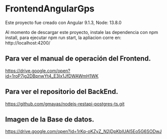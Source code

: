 # FrontendAngularGps

Este proyecto fue creado con Angular 9.1.3, Node: 13.8.0

Al momento de descargar este proyecto, instale las dependencia con npm install, para ejecutar npm run start, la apliacion corre en: http://localhost:4200/


## Para ver el manual de operación del Frontend.

https://drive.google.com/open?id=1roP7ig2DBpnwYt4_E3Ix1JfDWAWmH1WK

## Para ver el repositorio del BackEnd.

https://github.com/gmayas/nodejs-restapi-postgres-ts.git

## Imagen de la Base de datos.

https://drive.google.com/open?id=1rKq-oKZyZ_N2jDpKbIUAl5Eo5G6SODwJ


